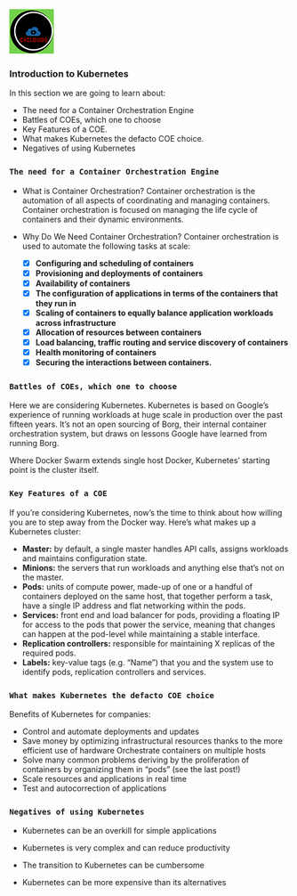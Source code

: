 <img src="../images/c4logo.png">

### Introduction to Kubernetes
In this section we are going to learn about:
* The need for a Container Orchestration Engine
* Battles of COEs, which one to choose
* Key Features of a COE.
* What makes Kubernetes the defacto COE choice.
* Negatives of using Kubernetes

### `The need for a Container Orchestration Engine`
- What is Container Orchestration?
  Container orchestration is the automation of all aspects of coordinating and managing containers. Container orchestration is focused on managing the life cycle of containers and their dynamic environments.

- Why Do We Need Container Orchestration?
  Container orchestration is used to automate the following tasks at scale:
  
    - [X] **Configuring and scheduling of containers**
    - [X] **Provisioning and deployments of containers**
    - [X] **Availability of containers**
    - [X] **The configuration of applications in terms of the containers that they run in**
    - [X] **Scaling of containers to equally balance application workloads across infrastructure**
    - [X] **Allocation of resources between containers**
    - [X] **Load balancing, traffic routing and service discovery of containers**
    - [X] **Health monitoring of containers**
    - [X] **Securing the interactions between containers.**

### `Battles of COEs, which one to choose`
Here we are considering Kubernetes. Kubernetes is based on Google’s experience of running workloads at huge scale in production over the past fifteen years. It’s not an open sourcing of Borg, their internal container orchestration system, but draws on lessons Google have learned from running Borg.

Where Docker Swarm extends single host Docker, Kubernetes’ starting point is the cluster itself.

### `Key Features of a COE`
If you’re considering Kubernetes, now’s the time to think about how willing you are to step away from the Docker way.
Here’s what makes up a Kubernetes cluster:

- **Master:** by default, a single master handles API calls, assigns workloads and maintains configuration state.
- **Minions:** the servers that run workloads and anything else that’s not on the master.
- **Pods:** units of compute power, made-up of one or a handful of containers deployed on the same host, that together perform a task,  have a single IP address and flat networking within the pods.
- **Services:** front end and load balancer for pods, providing a floating IP for access to the pods that power the service, meaning that changes can happen at the pod-level while maintaining a stable interface.
- **Replication controllers:** responsible for maintaining X replicas of the required pods.
- **Labels:** key-value tags (e.g. “Name”) that you and the system use to identify pods, replication controllers and services.

### `What makes Kubernetes the defacto COE choice`
Benefits of Kubernetes for companies:
- Control and automate deployments and updates
- Save money by optimizing infrastructural resources thanks to the more efficient use of hardware Orchestrate containers on multiple hosts
- Solve many common problems deriving by the proliferation of containers by organizing them in “pods” (see the last post!)
- Scale resources and applications in real time
- Test and autocorrection of applications

### `Negatives of using Kubernetes`
- Kubernetes can be an overkill for simple applications

- Kubernetes is very complex and can reduce productivity

- The transition to Kubernetes can be cumbersome

- Kubernetes can be more expensive than its alternatives


